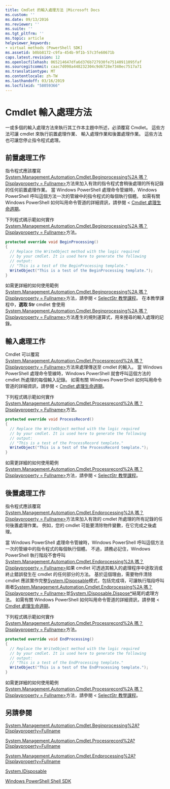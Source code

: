 ```yaml
---
title: Cmdlet 的輸入處理方法 |Microsoft Docs
ms.custom: ''
ms.date: 09/13/2016
ms.reviewer: ''
ms.suite: ''
ms.tgt_pltfrm: ''
ms.topic: article
helpviewer_keywords:
- virtual methods (PowerShell SDK]
ms.assetid: b0bb8172-c9fa-454b-9f1b-57c3fe60671b
caps.latest.revision: 12
ms.openlocfilehash: 065214647dfa6d376b727930fe75140911095faf
ms.sourcegitcommit: caac7d098a448232304c9d6728e7340ec7517a71
ms.translationtype: MT
ms.contentlocale: zh-TW
ms.lasthandoff: 03/16/2019
ms.locfileid: "58059366"
---
```

# <a name="cmdlet-input-processing-methods"></a>Cmdlet 輸入處理方法

一或多個的輸入處理方法來執行其工作本主題中所述，必須覆寫 Cmdlet。 這些方法可讓 cmdlet 來執行前置處理作業、 輸入處理作業和後置處理作業。 這些方法也可讓您停止指令程式處理。

## <a name="pre-processing-tasks"></a>前置處理工作

指令程式應該覆寫[System.Management.Automation.Cmdlet.Beginprocessing%2A 嗎？Displayproperty = Fullname>](/dotnet/api/system.management.automation.cmdlet.beginprocessing?view=powershellsdk-1.1.0)方法來加入有效的指令程式會稍後處理的所有記錄的任何前置處理作業。 當 Windows PowerShell 處理命令管線時，Windows PowerShell 呼叫這個方法一次的管線中的指令程式的每個執行個體。 如需有關 Windows PowerShell 如何叫用命令管道的詳細資訊，請參閱 < [Cmdlet 處理生命週期](https://msdn.microsoft.com/en-us/3202f55c-314d-4ac3-ad78-4c7ca72253c5)。

下列程式碼示範如何實作[System.Management.Automation.Cmdlet.Beginprocessing%2A 嗎？Displayproperty = Fullname>](/dotnet/api/system.management.automation.cmdlet.beginprocessing?view=powershellsdk-1.1.0)方法。

```csharp
protected override void BeginProcessing()
{
  // Replace the WriteObject method with the logic required
  // by your cmdlet. It is used here to generate the following
  // output:
  // "This is a test of the BeginProcessing template."
  WriteObject("This is a test of the BeginProcessing template.");
}
```

如需更詳細的如何使用範例[System.Management.Automation.Cmdlet.Beginprocessing%2A 嗎？Displayproperty = Fullname>](/dotnet/api/system.management.automation.cmdlet.beginprocessing?view=powershellsdk-1.1.0)方法，請參閱 < [SelectStr 教學課程](./selectstr-tutorial.md)。 在本教學課程中，**選取 Str** cmdlet 會使用[System.Management.Automation.Cmdlet.Beginprocessing%2A 嗎？Displayproperty = Fullname>](/dotnet/api/system.management.automation.cmdlet.beginprocessing?view=powershellsdk-1.1.0)方法產生的規則運算式，用來搜尋的輸入處理的記錄。

## <a name="input-processing-tasks"></a>輸入處理工作

Cmdlet 可以覆寫[System.Management.Automation.Cmdlet.Processrecord%2A 嗎？Displayproperty = Fullname>](/dotnet/api/system.management.automation.cmdlet.processrecord?view=powershellsdk-1.1.0)方法來處理傳送至 cmdlet 的輸入。 當 Windows PowerShell 處理命令管線時，Windows PowerShell 就會呼叫這個方法的 cmdlet 所處理的每個輸入記錄。 如需有關 Windows PowerShell 如何叫用命令管道的詳細資訊，請參閱 < [Cmdlet 處理生命週期](https://msdn.microsoft.com/en-us/3202f55c-314d-4ac3-ad78-4c7ca72253c5)。

下列程式碼示範如何實作[System.Management.Automation.Cmdlet.Processrecord%2A 嗎？Displayproperty = Fullname>](/dotnet/api/system.management.automation.cmdlet.processrecord?view=powershellsdk-1.1.0)方法。

```csharp
protected override void ProcessRecord()
{
  // Replace the WriteObject method with the logic required
  // by your cmdlet. It is used here to generate the following
  // output:
  // "This is a test of the ProcessRecord template."
  WriteObject("This is a test of the ProcessRecord template.");
}
```

如需更詳細的如何使用範例[System.Management.Automation.Cmdlet.Processrecord%2A 嗎？Displayproperty = Fullname>](/dotnet/api/system.management.automation.cmdlet.processrecord?view=powershellsdk-1.1.0)方法，請參閱 < [SelectStr 教學課程](./selectstr-tutorial.md)。

## <a name="post-processing-tasks"></a>後置處理工作

指令程式應該覆寫[System.Management.Automation.Cmdlet.Endprocessing%2A 嗎？Displayproperty = Fullname>](/dotnet/api/system.management.automation.cmdlet.endprocessing?view=powershellsdk-1.1.0)方法來加入有效的 cmdlet 所處理的所有記錄的任何後置處理作業。 例如，您的 cmdlet 可能要清除物件變數，在它完成之後處理。

當 Windows PowerShell 處理命令管線時，Windows PowerShell 呼叫這個方法一次的管線中的指令程式的每個執行個體。 不過，請務必記住，Windows PowerShell 執行階段不會呼叫[System.Management.Automation.Cmdlet.Endprocessing%2A 嗎？Displayproperty = Fullname>](/dotnet/api/system.management.automation.cmdlet.endprocessing?view=powershellsdk-1.1.0)如果 cmdlet 可透過其輸入的處理程序中途取消或終止錯誤發生在 cmdlet 的任何部分的方法。 基於這個理由，需要物件清除 cmdlet 應該實作完整[System.IDisposable](/dotnet/api/System.IDisposable)模式，包括完成項，可讓執行階段呼叫兩者[System.Management.Automation.Cmdlet.Endprocessing%2A 嗎？Displayproperty = Fullname>](/dotnet/api/system.management.automation.cmdlet.endprocessing?view=powershellsdk-1.1.0)並[System.IDisposable.Dispose*](/dotnet/api/System.IDisposable.Dispose)結尾的處理方法。 如需有關 Windows PowerShell 如何叫用命令管道的詳細資訊，請參閱 < [Cmdlet 處理生命週期](https://msdn.microsoft.com/en-us/3202f55c-314d-4ac3-ad78-4c7ca72253c5)。

下列程式碼示範如何實作[System.Management.Automation.Cmdlet.Processrecord%2A 嗎？Displayproperty = Fullname>](/dotnet/api/system.management.automation.cmdlet.processrecord?view=powershellsdk-1.1.0)方法。

```csharp
protected override void EndProcessing()
{
  // Replace the WriteObject method with the logic required
  // by your cmdlet. It is used here to generate the following
  // output:
  // "This is a test of the EndProcessing template."
  WriteObject("This is a test of the EndProcessing template.");
}
```

如需更詳細的如何使用範例[System.Management.Automation.Cmdlet.Processrecord%2A 嗎？Displayproperty = Fullname>](/dotnet/api/system.management.automation.cmdlet.processrecord?view=powershellsdk-1.1.0)方法，請參閱 < [SelectStr 教學課程](./selectstr-tutorial.md)。

## <a name="see-also"></a>另請參閱

[System.Management.Automation.Cmdlet.Beginprocessing%2A?Displayproperty=Fullname](/dotnet/api/system.management.automation.cmdlet.beginprocessing?view=powershellsdk-1.1.0)

[System.Management.Automation.Cmdlet.Processrecord%2A?Displayproperty=Fullname](/dotnet/api/system.management.automation.cmdlet.processrecord?view=powershellsdk-1.1.0)

[System.Management.Automation.Cmdlet.Endprocessing%2A?Displayproperty=Fullname](/dotnet/api/system.management.automation.cmdlet.endprocessing?view=powershellsdk-1.1.0)

[System.IDisposable](/dotnet/api/System.IDisposable)

[Windows PowerShell Shell SDK](../windows-powershell-reference.md)
